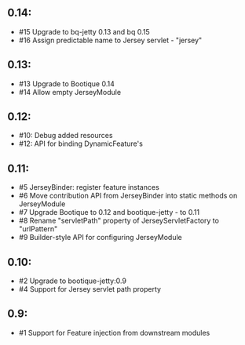 ## 0.14:

* #15 Upgrade to bq-jetty 0.13 and bq 0.15
* #16 Assign predictable name to Jersey servlet - "jersey"
 
## 0.13:

* #13 Upgrade to Bootique 0.14
* #14 Allow empty JerseyModule

## 0.12: 

* #10: Debug added resources
* #12: API for binding DynamicFeature's

## 0.11:

* #5 JerseyBinder: register feature instances
* #6 Move contribution API from JerseyBinder into static methods on JerseyModule
* #7 Upgrade Bootique to 0.12 and bootique-jetty - to 0.11
* #8 Rename "servletPath" property of JerseyServletFactory to "urlPattern"
* #9 Builder-style API for configuring JerseyModule

## 0.10:

* #2 Upgrade to bootique-jetty:0.9
* #4 Support for Jersey servlet path property 

## 0.9:

* #1 Support for Feature injection from downstream modules
